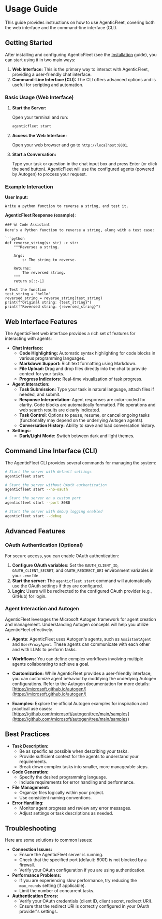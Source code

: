 # Usage Guide

This guide provides instructions on how to use AgenticFleet, covering both the web interface and the command-line interface (CLI).

## Getting Started

After installing and configuring AgenticFleet (see the [Installation](./installation.md) guide), you can start using it in two main ways:

1.  **Web Interface:** This is the primary way to interact with AgenticFleet, providing a user-friendly chat interface.
2.  **Command-Line Interface (CLI):** The CLI offers advanced options and is useful for scripting and automation.

### Basic Usage (Web Interface)

1.  **Start the Server:**

    Open your terminal and run:

    ```bash
    agenticfleet start
    ```

2.  **Access the Web Interface:**

    Open your web browser and go to `http://localhost:8001`.

3.  **Start a Conversation:**

    Type your task or question in the chat input box and press Enter (or click the send button). AgenticFleet will use the configured agents (powered by Autogen) to process your request.

### Example Interaction
**User Input:**
```
Write a python function to reverse a string, and test it.
```

**AgenticFleet Response (example):**

```
### 💻 Code Assistant
Here's a Python function to reverse a string, along with a test case:

```python
def reverse_string(s: str) -> str:
    """Reverses a string.

    Args:
        s: The string to reverse.

    Returns:
        The reversed string.
    """
    return s[::-1]

# Test the function
test_string = "hello"
reversed_string = reverse_string(test_string)
print(f"Original string: {test_string}")
print(f"Reversed string: {reversed_string}")

```

## Web Interface Features

The AgenticFleet web interface provides a rich set of features for interacting with agents:

*   **Chat Interface:**
    *   **Code Highlighting:** Automatic syntax highlighting for code blocks in various programming languages.
    *   **Markdown Support:** Rich text formatting using Markdown.
    *   **File Upload:** Drag and drop files directly into the chat to provide context for your tasks.
    *   **Progress Indicators:** Real-time visualization of task progress.
*   **Agent Interaction:**
    *   **Task Submission:** Type your task in natural language, attach files if needed, and submit.
    *   **Response Interpretation:** Agent responses are color-coded for clarity. Code blocks are automatically formatted. File operations and web search results are clearly indicated.
    *   **Task Control:**  Options to pause, resume, or cancel ongoing tasks (functionality may depend on the underlying Autogen agents).
    * **Conversation History:** Ability to save and load conversation history.
* **Settings:**
    * **Dark/Light Mode:** Switch between dark and light themes.

## Command Line Interface (CLI)

The AgenticFleet CLI provides several commands for managing the system:

```bash
# Start the server with default settings
agenticfleet start

# Start the server without OAuth authentication
agenticfleet start --no-oauth

# Start the server on a custom port
agenticfleet start --port 8080

# Start the server with debug logging enabled
agenticfleet start --debug
```

## Advanced Features

### OAuth Authentication (Optional)

For secure access, you can enable OAuth authentication:

1.  **Configure OAuth variables:** Set the `OAUTH_CLIENT_ID`, `OAUTH_CLIENT_SECRET`, and `OAUTH_REDIRECT_URI` environment variables in your `.env` file.
2.  **Start the server:**  The `agenticfleet start` command will automatically use the OAuth settings if they are configured.
3.  **Login:** Users will be redirected to the configured OAuth provider (e.g., GitHub) for login.

### Agent Interaction and Autogen

AgenticFleet leverages the Microsoft Autogen framework for agent creation and management.  Understanding Autogen concepts will help you utilize AgenticFleet effectively.

*   **Agents:** AgenticFleet uses Autogen's agents, such as `AssistantAgent` and `UserProxyAgent`. These agents can communicate with each other and with LLMs to perform tasks.
*   **Workflows:**  You can define complex workflows involving multiple agents collaborating to achieve a goal.
* **Customization:** While AgenticFleet provides a user-friendly interface, you can customize agent behavior by modifying the underlying Autogen configurations.  Refer to the Autogen documentation for more details: [https://microsoft.github.io/autogen/](https://microsoft.github.io/autogen/)

*   **Examples:** Explore the official Autogen examples for inspiration and practical use cases: [https://github.com/microsoft/autogen/tree/main/samples](https://github.com/microsoft/autogen/tree/main/samples)

## Best Practices

*   **Task Description:**
    *   Be as specific as possible when describing your tasks.
    *   Provide sufficient context for the agents to understand your requirements.
    *   Break down complex tasks into smaller, more manageable steps.
*   **Code Generation:**
    *   Specify the desired programming language.
    *   Include requirements for error handling and performance.
*   **File Management:**
    *   Organize files logically within your project.
    *   Use consistent naming conventions.
*   **Error Handling:**
    *   Monitor agent progress and review any error messages.
    *   Adjust settings or task descriptions as needed.

## Troubleshooting

Here are some solutions to common issues:

*   **Connection Issues:**
    *   Ensure the AgenticFleet server is running.
    *   Check that the specified port (default: 8001) is not blocked by a firewall.
    *   Verify your OAuth configuration if you are using authentication.
*   **Performance Problems:**
    *   If you are experiencing slow performance, try reducing the `max_rounds` setting (if applicable).
    *   Limit the number of concurrent tasks.
*   **Authentication Errors:**
    *   Verify your OAuth credentials (client ID, client secret, redirect URI).
    *   Ensure that the redirect URI is correctly configured in your OAuth provider's settings.
